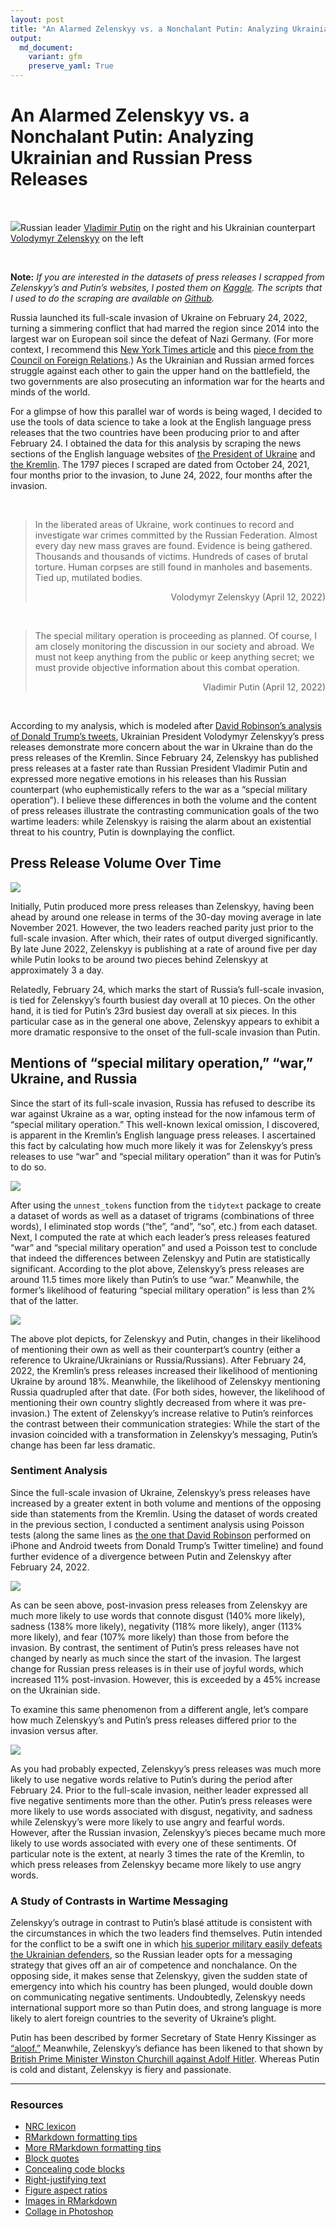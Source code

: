 ```yaml
---
layout: post
title: "An Alarmed Zelenskyy vs. a Nonchalant Putin: Analyzing Ukrainian and Russian Press Releases"
output: 
  md_document:
    variant: gfm
    preserve_yaml: True
---
```


# An Alarmed Zelenskyy vs. a Nonchalant Putin: Analyzing Ukrainian and Russian Press Releases

<br>

![](Comparing-Zelenskyy-and-Putin-Press-Releases_files/putin_zelenskyy.jpf)Russian
leader [Vladimir
Putin](http://en.kremlin.ru/events/president/news/68454/photos) on the
right and his Ukrainian counterpart [Volodymyr
Zelenskyy](https://www.president.gov.ua/en/news/promova-prezidenta-ukrayini-v-parlamenti-sloveniyi-76369)
on the left

<br>

**Note:** *If you are interested in the datasets of press releases I
scrapped from Zelenskyy’s and Putin’s websites, I posted them on
[Kaggle](https://www.kaggle.com/datasets/peiyizhuo/zelenskyy-and-putin-press-releases?select=putin.csv).
The scripts that I used to do the scraping are available on
[Github](https://github.com/PeiYiZhuo/zelenskyy-putin/tree/main/r).*

Russia launched its full-scale invasion of Ukraine on February 24, 2022,
turning a simmering conflict that had marred the region since 2014 into
the largest war on European soil since the defeat of Nazi Germany. (For
more context, I recommend this [New York Times
article](https://www.nytimes.com/article/russia-ukraine-nato-europe.html)
and this [piece from the Council on Foreign
Relations](https://www.cfr.org/global-conflict-tracker/conflict/conflict-ukraine).)
As the Ukrainian and Russian armed forces struggle against each other to
gain the upper hand on the battlefield, the two governments are also
prosecuting an information war for the hearts and minds of the world.

For a glimpse of how this parallel war of words is being waged, I
decided to use the tools of data science to take a look at the English
language press releases that the two countries have been producing prior
to and after February 24. I obtained the data for this analysis by
scraping the news sections of the English language websites of [the
President of Ukraine](https://www.president.gov.ua/en/news/all) and [the
Kremlin](http://en.kremlin.ru/events/president/news). The 1797 pieces I
scraped are dated from October 24, 2021, four months prior to the
invasion, to June 24, 2022, four months after the invasion.

<br>

> In the liberated areas of Ukraine, work continues to record and
> investigate war crimes committed by the Russian Federation. Almost
> every day new mass graves are found. Evidence is being gathered.
> Thousands and thousands of victims. Hundreds of cases of brutal
> torture. Human corpses are still found in manholes and basements. Tied
> up, mutilated bodies.
>
> <div style="text-align: right">
>
> Volodymyr Zelenskyy (April 12, 2022)
>
> <div>

<br>

> The special military operation is proceeding as planned. Of course, I
> am closely monitoring the discussion in our society and abroad. We
> must not keep anything from the public or keep anything secret; we
> must provide objective information about this combat operation.
>
> <div style="text-align: right">
>
> Vladimir Putin (April 12, 2022)
>
> <div>

<br>

According to my analysis, which is modeled after [David Robinson’s
analysis of Donald Trump’s
tweets](http://varianceexplained.org/r/trump-tweets/), Ukrainian
President Volodymyr Zelenskyy’s press releases demonstrate more concern
about the war in Ukraine than do the press releases of the Kremlin.
Since February 24, Zelenskyy has published press releases at a faster
rate than Russian President Vladimir Putin and expressed more negative
emotions in his releases than his Russian counterpart (who
euphemistically refers to the war as a “special military operation”). I
believe these differences in both the volume and the content of press
releases illustrate the contrasting communication goals of the two
wartime leaders: while Zelenskyy is raising the alarm about an
existential threat to his country, Putin is downplaying the conflict.

## Press Release Volume Over Time

![](Comparing-Zelenskyy-and-Putin-Press-Releases_files/figure-gfm/releases-over-time-1.png)<!-- -->

Initially, Putin produced more press releases than Zelenskyy, having
been ahead by around one release in terms of the 30-day moving average
in late November 2021. However, the two leaders reached parity just
prior to the full-scale invasion. After which, their rates of output
diverged significantly. By late June 2022, Zelenskyy is publishing at a
rate of around five per day while Putin looks to be around two pieces
behind Zelenskyy at approximately 3 a day.

Relatedly, February 24, which marks the start of Russia’s full-scale
invasion, is tied for Zelenskyy’s fourth busiest day overall at 10
pieces. On the other hand, it is tied for Putin’s 23rd busiest day
overall at six pieces. In this particular case as in the general one
above, Zelenskyy appears to exhibit a more dramatic responsive to the
onset of the full-scale invasion than Putin.

## Mentions of “special military operation,” “war,” Ukraine, and Russia

Since the start of its full-scale invasion, Russia has refused to
describe its war against Ukraine as a war, opting instead for the now
infamous term of “special military operation.” This well-known lexical
omission, I discovered, is apparent in the Kremlin’s English language
press releases. I ascertained this fact by calculating how much more
likely it was for Zelenskyy’s press releases to use “war” and “special
military operation” than it was for Putin’s to do so.

![](Comparing-Zelenskyy-and-Putin-Press-Releases_files/figure-gfm/war-smo-1.png)<!-- -->

After using the `unnest_tokens` function from the `tidytext` package to
create a dataset of words as well as a dataset of trigrams (combinations
of three words), I eliminated stop words (“the”, “and”, “so”, etc.) from
each dataset. Next, I computed the rate at which each leader’s press
releases featured “war” and “special military operation” and used a
Poisson test to conclude that indeed the differences between Zelenskyy
and Putin are statistically significant. According to the plot above,
Zelenskyy’s press releases are around 11.5 times more likely than
Putin’s to use “war.” Meanwhile, the former’s likelihood of featuring
“special military operation” is less than 2% that of the latter.

![](Comparing-Zelenskyy-and-Putin-Press-Releases_files/figure-gfm/ukraine-russia-2-1.png)<!-- -->

The above plot depicts, for Zelenskyy and Putin, changes in their
likelihood of mentioning their own as well as their counterpart’s
country (either a reference to Ukraine/Ukrainians or Russia/Russians).
After February 24, 2022, the Kremlin’s press releases increased their
likelihood of mentioning Ukraine by around 18%. Meanwhile, the
likelihood of Zelenskyy mentioning Russia quadrupled after that date.
(For both sides, however, the likelihood of mentioning their own country
slightly decreased from where it was pre-invasion.) The extent of
Zelenskyy’s increase relative to Putin’s reinforces the contrast between
their communication strategies: While the start of the invasion
coincided with a transformation in Zelenskyy’s messaging, Putin’s change
has been far less dramatic.

### Sentiment Analysis

Since the full-scale invasion of Ukraine, Zelenskyy’s press releases
have increased by a greater extent in both volume and mentions of the
opposing side than statements from the Kremlin. Using the dataset of
words created in the previous section, I conducted a sentiment analysis
using Poisson tests (along the same lines as [the one that David
Robinson](http://varianceexplained.org/r/trump-tweets/) performed on
iPhone and Android tweets from Donald Trump’s Twitter timeline) and
found further evidence of a divergence between Putin and Zelenskyy after
February 24, 2022.

![](Comparing-Zelenskyy-and-Putin-Press-Releases_files/figure-gfm/sentiment-poisson-1-1.png)<!-- -->

As can be seen above, post-invasion press releases from Zelenskyy are
much more likely to use words that connote disgust (140% more likely),
sadness (138% more likely), negativity (118% more likely), anger (113%
more likely), and fear (107% more likely) than those from before the
invasion. By contrast, the sentiment of Putin’s press releases have not
changed by nearly as much since the start of the invasion. The largest
change for Russian press releases is in their use of joyful words, which
increased 11% post-invasion. However, this is exceeded by a 45% increase
on the Ukrainian side.

To examine this same phenomenon from a different angle, let’s compare
how much Zelenskyy’s and Putin’s press releases differed prior to the
invasion versus after.

![](Comparing-Zelenskyy-and-Putin-Press-Releases_files/figure-gfm/sentiment-poisson-2-1.png)<!-- -->

As you had probably expected, Zelenskyy’s press releases was much more
likely to use negative words relative to Putin’s during the period after
February 24. Prior to the full-scale invasion, neither leader expressed
all five negative sentiments more than the other. Putin’s press releases
were more likely to use words associated with disgust, negativity, and
sadness while Zelenskyy’s were more likely to use angry and fearful
words. However, after the Russian invasion, Zelenskyy’s pieces became
much more likely to use words associated with every one of these
sentiments. Of particular note is the extent, at nearly 3 times the rate
of the Kremlin, to which press releases from Zelenskyy became more
likely to use angry words.

### A Study of Contrasts in Wartime Messaging

Zelenskyy’s outrage in contrast to Putin’s blasé attitude is consistent
with the circumstances in which the two leaders find themselves. Putin
intended for the conflict to be a swift one in which [his superior
military easily defeats the Ukrainian
defenders](https://www.vox.com/22954833/russia-ukraine-invasion-strategy-putin-kyiv),
so the Russian leader opts for a messaging strategy that gives off an
air of competence and nonchalance. On the opposing side, it makes sense
that Zelenskyy, given the sudden state of emergency into which his
country has been plunged, would double down on communicating negative
sentiments. Undoubtedly, Zelenskyy needs international support more so
than Putin does, and strong language is more likely to alert foreign
countries to the severity of Ukraine’s plight.

Putin has been described by former Secretary of State Henry Kissinger as
[“aloof.”](https://podcasts.google.com/feed/aHR0cHM6Ly93d3cub21ueWNvbnRlbnQuY29tL2QvcGxheWxpc3QvZDgzZjUyZTQtMjQ1NS00N2Y0LTk4MmUtYWI3OTAxMjBiOTU0LzUxNTU5MDhmLWE1MTUtNGJiZi1hYTEzLWFiODYwMGNlYzk1NC9hZTUyMjRiMy05ZWJiLTQ1YzItYmI1Zi1hYjg2MDBjZWM5NTkvcG9kY2FzdC5yc3M/episode/MTQxZmVmNzAtMjU2ZC00NDMwLWFhMWItYWVjZTAxMDRhNDVi?sa=X&ved=0CAYQuIEEahcKEwjItpm8qPL4AhUAAAAAHQAAAAAQAQ)
Meanwhile, Zelenskyy’s defiance has been likened to that shown by
[British Prime Minister Winston Churchill against Adolf
Hitler](https://www.nytimes.com/2022/03/23/opinion/zelensky-churchill.html).
Whereas Putin is cold and distant, Zelenskyy is fiery and passionate.

------------------------------------------------------------------------

### Resources

-   [NRC
    lexicon](https://onlinelibrary.wiley.com/doi/abs/10.1111/j.1467-8640.2012.00460.x)
-   [RMarkdown formatting
    tips](https://intro2r.com/r-markdown-anatomy.html)
-   [More RMarkdown formatting
    tips](https://bookdown.org/yihui/rmarkdown/markdown-syntax.html)
-   [Block
    quotes](https://commonmark.org/help/tutorial/05-blockquotes.html)
-   [Concealing code
    blocks](https://bookdown.org/yihui/rmarkdown-cookbook/hide-one.html)
-   [Right-justifying
    text](https://stackoverflow.com/questions/35077507/how-to-right-align-and-justify-align-in-markdown#:~:text=Allow%20markdown%20tables%20to%20specify,to%20default%20to%20right%20alignment.)
-   [Figure aspect
    ratios](https://sebastiansauer.github.io/figure_sizing_knitr/)
-   [Images in
    RMarkdown](https://www.earthdatascience.org/courses/earth-analytics/document-your-science/add-images-to-rmarkdown-report/)
-   [Collage in
    Photoshop](https://digital-photography-school.com/make-photoshop-collage-9-steps/)
